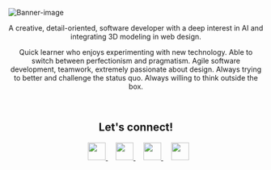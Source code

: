 
![Banner-image](https://github.com/Ethodeus/readme-logos/blob/master/GitHub%20Profile/banner-svg2.svg)

<p align="Center">
	A creative, detail-oriented, software developer with a deep interest in AI and integrating 3D modeling in web design.
</p>
<p align="Center">
	Quick learner who enjoys experimenting with new technology. Able to switch between perfectionism and pragmatism. Agile
	software development, teamwork, extremely passionate about design. Always trying to better and challenge the status
	quo. Always willing to think outside the box.
</p>
<br />
<h2 align="center" color="white">Let's connect!</h2>
<p align="center">
	<a href="https://twitter.com/dev_ethos" target="_blank">
		<img
			src="https://github.com/Ethodeus/readme-logos/blob/master/GitHub%20Profile/Social%20media%20Icons/twitter.svg"
			width="35px"
			style="padding-left: 10px"
		/>
	</a>
	&nbsp&nbsp&nbsp
	<a href="#" target="_blank">
		<img
			src="https://github.com/Ethodeus/readme-logos/blob/master/GitHub%20Profile/Social%20media%20Icons/angellist.svg"
			width="35px"
		/>
	</a>
	&nbsp&nbsp&nbsp
	<a href="https://www.behance.net/blackintsub" target="_blank">
		<img
			src="https://github.com/Ethodeus/readme-logos/blob/master/GitHub%20Profile/Social%20media%20Icons/behance.svg"
			width="35px"
		/>
	</a>
	&nbsp&nbsp&nbsp
	<a href="https://www.linkedin.com/in/sebastianocospina/" target="_blank">
		<img
			src="https://github.com/Ethodeus/readme-logos/blob/master/GitHub%20Profile/Social%20media%20Icons/linkedin-in.svg"
			width="35px"
		/>
	</a>
</p>
